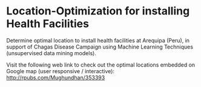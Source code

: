 # Location-Optimization for installing Health Facilities

Determine optimal location to install health facilities at Arequipa (Peru), in support of Chagas Disease Campaign using Machine Learning Techniques (unsupervised data mining models).

Visit the following web link to check out the optimal locations embedded on Google map (user responsive / interactive): http://rpubs.com/Mughundhan/353393
